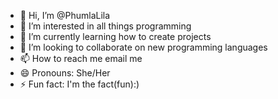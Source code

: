 - 👋 Hi, I’m @PhumlaLila
- 👀 I’m interested in all things programming
- 🌱 I’m currently learning how to create projects
- 💞️ I’m looking to collaborate on new programming languages
- 📫 How to reach me email me
- 😄 Pronouns: She/Her
- ⚡ Fun fact: I'm the fact(fun):)

<!---
PhumlaLila/PhumlaLila is a ✨ special ✨ repository because its `README.md` (this file) appears on your GitHub profile.
You can click the Preview link to take a look at your changes.
--->
